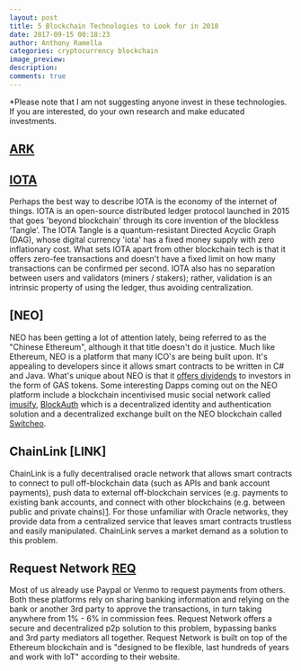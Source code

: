 ```yaml
---
layout: post
title: 5 Blockchain Technologies to Look for in 2018
date: 2017-09-15 00:18:23
author: Anthony Ramella
categories: cryptocurrency blockchain
image_preview:
description: 
comments: true
---
```


*Please note that I am not suggesting anyone invest in these technologies. If you are interested, do your own research and make educated investments.

## [ARK](https://ark.io/)  


## [IOTA](https://iota.org/)  
Perhaps the best way to describe IOTA is the economy of the internet of things. IOTA is an open-source distributed ledger protocol launched in 2015 that goes 'beyond blockchain' through its core invention of the blockless ‘Tangle’. The IOTA Tangle is a quantum-resistant Directed Acyclic Graph (DAG), whose digital currency 'iota' has a fixed money supply with zero inflationary cost. What sets IOTA apart from other blockchain tech is that it offers zero-fee transactions and doesn't have a fixed limit on how many transactions can be confirmed per second. IOTA also has no separation between users and validators (miners / stakers); rather, validation is an intrinsic property of using the ledger, thus avoiding centralization.  

## [NEO]  
NEO has been getting a lot of attention lately, being referred to as the "Chinese Ethereum", although it that title doesn't do it justice. Much like Ethereum, NEO is a platform that many ICO's are being built upon. It's appealing to developers since it allows smart contracts to be written in C# and Java. What's unique about NEO is that it [offers dividends](https://steemit.com/neo/@manishmike10/gas-the-dividends-of-neo-and-how-to-claim-them) to investors in the form of GAS tokens. Some interesting Dapps coming out on the NEO platform include a blockchain incentivised music social network called [imusify](https://github.com/imusify), [BlockAuth](http://blockauth.org/) which is a decentralized identity and authentication solution and a decentralized exchange built on the NEO blockchain called [Switcheo](http://www.switcheo.network/).  

## ChainLink [LINK]  
ChainLink is a fully decentralised oracle network that allows smart contracts to connect to pull off-blockchain data (such as APIs and bank account payments), push data to external off-blockchain services (e.g. payments to existing bank accounts, and connect with other blockchains (e.g. between public and private chains)[1](https://www.reddit.com/r/LINKTrader/wiki/index). For those unfamiliar with Oracle networks, they provide data from a centralized service that leaves smart contracts trustless and easily manipulated. ChainLink serves a market demand as a solution to this problem.

## Request Network [REQ](https://request.network/#/)  
Most of us already use Paypal or Venmo to request payments from others. Both these platforms rely on sharing banking information and relying on the bank or another 3rd party to approve the transactions, in turn taking anywhere from 1% - 6% in commission fees. Request Network offers a secure and decentralized p2p solution to this problem, bypassing banks and 3rd party mediators all together. Request Network is built on top of the Ethereum blockchain and is "designed to be flexible, last hundreds of years and work with IoT" according to their website.  